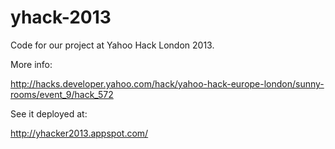 yhack-2013
==========

Code for our project at Yahoo Hack London 2013.

More info:

  http://hacks.developer.yahoo.com/hack/yahoo-hack-europe-london/sunny-rooms/event_9/hack_572
  
See it deployed at:

  http://yhacker2013.appspot.com/
